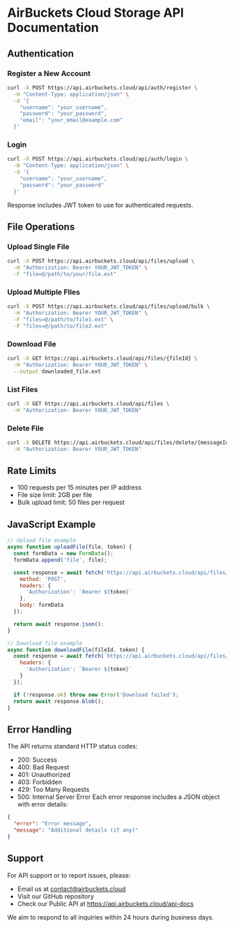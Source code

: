 # AirBuckets Cloud Storage API Documentation

## Authentication

### Register a New Account
```bash
curl -X POST https://api.airbuckets.cloud/api/auth/register \
  -H "Content-Type: application/json" \
  -d '{
    "username": "your_username",
    "password": "your_password",
    "email": "your_email@example.com"
  }'
```

### Login
```bash
curl -X POST https://api.airbuckets.cloud/api/auth/login \
  -H "Content-Type: application/json" \
  -d '{
    "username": "your_username",
    "password": "your_password"
  }'
```
Response includes JWT token to use for authenticated requests.

## File Operations

### Upload Single File
```bash
curl -X POST https://api.airbuckets.cloud/api/files/upload \
  -H "Authorization: Bearer YOUR_JWT_TOKEN" \
  -F "file=@/path/to/your/file.ext"
```

### Upload Multiple FIles
```bash
curl -X POST https://api.airbuckets.cloud/api/files/upload/bulk \
  -H "Authorization: Bearer YOUR_JWT_TOKEN" \
  -F "files=@/path/to/file1.ext" \
  -F "files=@/path/to/file2.ext"
```

### Download File
```bash
curl -X GET https://api.airbuckets.cloud/api/files/{fileId} \
  -H "Authorization: Bearer YOUR_JWT_TOKEN" \
  --output downloaded_file.ext
```

### List Files
```bash
curl -X GET https://api.airbuckets.cloud/api/files \
  -H "Authorization: Bearer YOUR_JWT_TOKEN"
```

### Delete File
```bash
curl -X DELETE https://api.airbuckets.cloud/api/files/delete/{messageId} \
  -H "Authorization: Bearer YOUR_JWT_TOKEN"
```

## Rate Limits
- 100 requests per 15 minutes per IP address
- File size limit: 2GB per file
- Bulk upload limit: 50 files per request

## JavaScript Example
```javascript
// Upload file example
async function uploadFile(file, token) {
  const formData = new FormData();
  formData.append('file', file);

  const response = await fetch('https://api.airbuckets.cloud/api/files/upload', {
    method: 'POST',
    headers: {
      'Authorization': `Bearer ${token}`
    },
    body: formData
  });

  return await response.json();
}

// Download file example
async function downloadFile(fileId, token) {
  const response = await fetch(`https://api.airbuckets.cloud/api/files/${fileId}`, {
    headers: {
      'Authorization': `Bearer ${token}`
    }
  });

  if (!response.ok) throw new Error('Download failed');
  return await response.blob();
}
```

## Error Handling
The API returns standard HTTP status codes:

- 200: Success
- 400: Bad Request
- 401: Unauthorized
- 403: Forbidden
- 429: Too Many Requests
- 500: Internal Server Error
Each error response includes a JSON object with error details:

```json
{
  "error": "Error message",
  "message": "Additional details (if any)"
}
```

## Support
For API support or to report issues, please:
- Email us at contact@airbuckets.cloud
- Visit our GitHub repository
- Check our Public API at https://api.airbuckets.cloud/api-docs

We aim to respond to all inquiries within 24 hours during business days.
